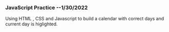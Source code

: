 ### JavaScript Practice --1/30/2022
Using HTML , CSS and Javascript to build a calendar with correct days and current day is higlighted.